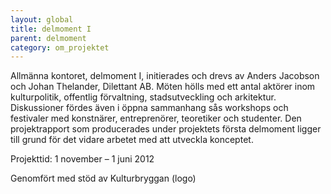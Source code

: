 ```yaml
---
layout: global
title: delmoment I
parent: delmoment
category: om_projektet
---
```


Allmänna kontoret, delmoment I, initierades och drevs av Anders Jacobson och Johan Thelander, Dilettant AB. Möten hölls med ett antal aktörer inom kulturpolitik, offentlig förvaltning, stadsutveckling och arkitektur. Diskussioner fördes även i öppna sammanhang sås workshops och festivaler med konstnärer, entreprenörer, teoretiker och studenter. Den projektrapport som producerades under projektets första delmoment ligger till grund för det vidare arbetet med att utveckla konceptet.

Projekttid: 1 november – 1 juni 2012

Genomfört med stöd av
Kulturbryggan (logo)